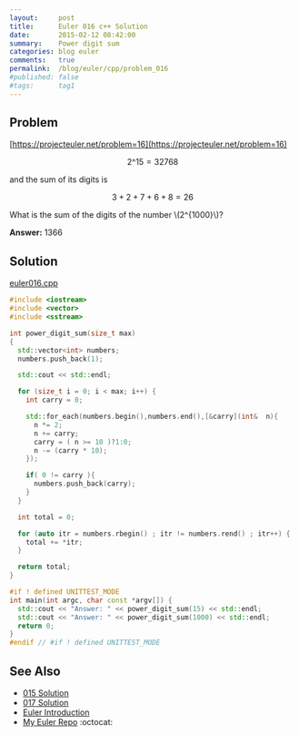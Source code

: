 ```yaml
---
layout:     post
title:      Euler 016 c++ Solution
date:       2015-02-12 08:42:00
summary:    Power digit sum
categories: blog euler
comments:   true
permalink:  /blog/euler/cpp/problem_016
#published: false
#tags:      tag1
---
```


## Problem

[https://projecteuler.net/problem=16](https://projecteuler.net/problem=16)

$$2\^{15} = 32768$$

and the sum of its digits is

$$3 + 2 + 7 + 6 + 8 = 26$$

What is the sum of the digits of the number \\(2\^{1000}\\)?

**Answer:** 1366

## Solution

[euler016.cpp](https://github.com/tvarley/euler/blob/master/src/euler016.cpp)

``` cpp
#include <iostream>
#include <vector>
#include <sstream>

int power_digit_sum(size_t max)
{
  std::vector<int> numbers;
  numbers.push_back(1);

  std::cout << std::endl;

  for (size_t i = 0; i < max; i++) {
    int carry = 0;

    std::for_each(numbers.begin(),numbers.end(),[&carry](int&  n){
      n *= 2;
      n += carry;
      carry = ( n >= 10 )?1:0;
      n -= (carry * 10);
    });

    if( 0 != carry ){
      numbers.push_back(carry);
    }
  }

  int total = 0;

  for (auto itr = numbers.rbegin() ; itr != numbers.rend() ; itr++) {
    total += *itr;
  }

  return total;
}

#if ! defined UNITTEST_MODE
int main(int argc, char const *argv[]) {
  std::cout << "Answer: " << power_digit_sum(15) << std::endl;
  std::cout << "Answer: " << power_digit_sum(1000) << std::endl;
  return 0;
}
#endif // #if ! defined UNITTEST_MODE
```

## See Also
* [015 Solution]({{site.baseurl}}/blog/euler/cpp/problem_015)
* [017 Solution]({{site.baseurl}}/blog/euler/cpp/problem_017)
* [Euler Introduction]({{site.baseurl}}/blog/euler/introduction)
* [My Euler Repo](https://github.com/tvarley/euler) :octocat:
